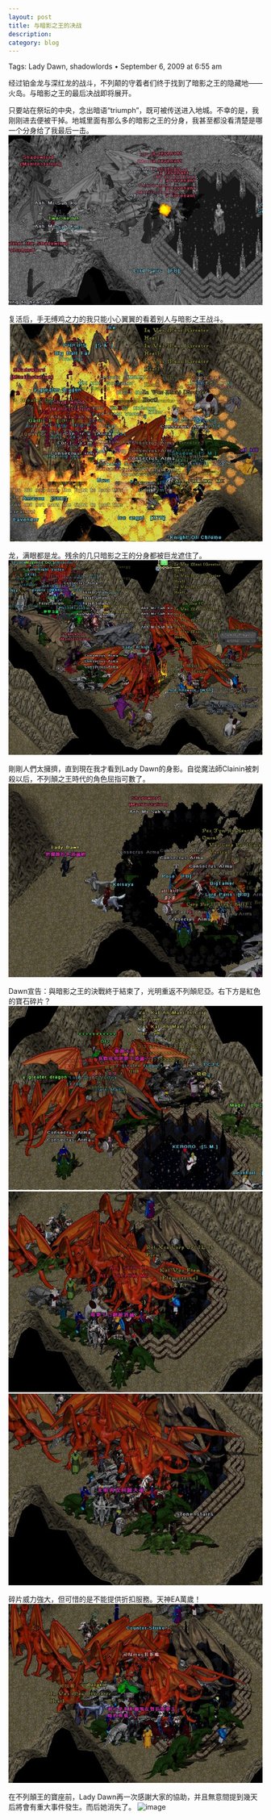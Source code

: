 ```yaml
---
layout: post
title: 与暗影之王的决战
description: 
category: blog
---
```


Tags: Lady Dawn, shadowlords • September 6, 2009 at 6:55 am

经过铂金龙与深红龙的战斗，不列颠的守着者们终于找到了暗影之王的隐藏地——火岛。与暗影之王的最后决战即将展开。

只要站在祭坛的中央，念出暗语“triumph”，既可被传送进入地城。不幸的是，我刚刚进去便被干掉。地城里面有那么多的暗影之王的分身，我甚至都没看清楚是哪一个分身给了我最后一击。
![image](/images/blog/LadyDawn_Shadowloards_01.jpg)

复活后，手无缚鸡之力的我只能小心翼翼的看着别人与暗影之王战斗。
![image](/images/blog/LadyDawn_Shadowloards_02.jpg)

龙，满眼都是龙。残余的几只暗影之王的分身都被巨龙遮住了。
![image](/images/blog/LadyDawn_Shadowloards_03.jpg)

剛剛人們太擁擠，直到現在我才看到Lady Dawn的身影。自從魔法師Clainin被刺殺以后，不列顛之王時代的角色屈指可數了。
![image](/images/blog/LadyDawn_Shadowloards_04.jpg)

Dawn宣告：與暗影之王的決戰終于結束了，光明重返不列顛尼亞。右下方是紅色的寶石碎片？
![image](/images/blog/LadyDawn_Shadowloards_05.jpg)
![image](/images/blog/LadyDawn_Shadowloards_06.jpg)
![image](/images/blog/LadyDawn_Shadowloards_07.jpg)

碎片威力強大，但可惜的是不能提供折扣服務。天神EA萬歲！
![image](/images/blog/LadyDawn_Shadowloards_08.jpg)

在不列顛王的寶座前，Lady Dawn再一次感謝大家的協助，并且無意間提到幾天后將會有重大事件發生。而后她消失了。
![image](/images/blog/LadyDawn_Shadowloards_09.jpg)
